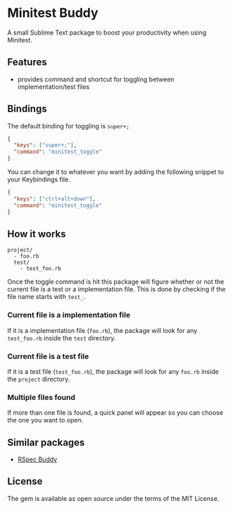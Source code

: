 # Minitest Buddy

A small Sublime Text package to boost your productivity when using Minitest.

## Features

- provides command and shortcut for toggling between implementation/test files

## Bindings

The default binding for toggling is `super+;`
```json
{
  "keys": ["super+;"],
  "command": "minitest_toggle"
}
```

You can change it to whatever you want by adding the following snippet to your Keybindings file.
```json
{
  "keys": ["ctrl+alt+down"],
  "command": "minitest_toggle"
}
```

## How it works

```
project/
  - foo.rb
  test/
    - test_foo.rb
```

Once the toggle command is hit this package will figure whether or not the current file is a test or a implementation file. This is done by checking if the file name starts with `test_`.

### Current file is a implementation file

If it is a implementation file (`foo.rb`), the package will look for any `test_foo.rb` inside the `test` directory.

### Current file is a test file

If it is a test file (`test_foo.rb`), the package will look for any `foo.rb` inside the `project` directory.

### Multiple files found

If more than one file is found, a quick panel will appear so you can choose the one you want to open.

## Similar packages

- [RSpec Buddy](https://github.com/glaucocustodio/rspec-buddy-for-sublime-text)

## License

The gem is available as open source under the terms of the MIT License.
